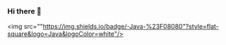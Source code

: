 ### Hi there 👋

<img src=""https://img.shields.io/badge/-Java-%23F08080"?style=flat-square&logo=Java&logoColor=white"/></a>

